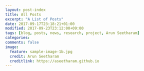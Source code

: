 ```yaml
---
layout: post-index
title: All Posts
excerpt: "A List of Posts"
date: 2017-09-17T23:18:21+01:00
modified: 2017-09-23T23:12:00+09:00
tags: [blog, posts, news, research, project, Arun Seetharam]
categories:
comments: false
image:
  feature: sample-image-1b.jpg
  credit: Arun Seetharam
  creditlink: https://aseetharam.github.io
---
```

